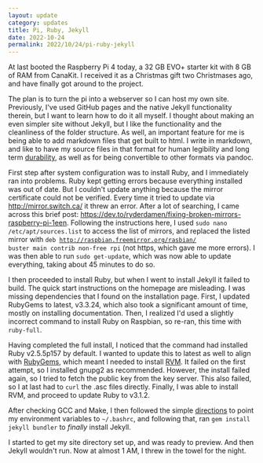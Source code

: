 ```yaml
---
layout: update
category: updates
title: Pi, Ruby, Jekyll
date: 2022-10-24
permalink: 2022/10/24/pi-ruby-jekyll
---
```


At last booted the Raspberry Pi 4 today, a 32 GB EVO+ starter kit with 8 GB of RAM from CanaKit. I received it as a Christmas gift two Christmases ago, and have finally got around to the project.

The plan is to turn the pi into a webserver so I can host my own site. Previously, I've used GitHub pages and the native Jekyll functionality therein, but I want to learn how to do it all myself. I thought about making an even simpler site without Jekyll, but I like the functionality and the cleanliness of the folder structure. As well, an important feature for me is being able to add markdown files that get built to html. I write in markdown, and like to have my source files in that format for human legibility and long term [durability](https://programminghistorian.org/en/lessons/sustainable-authorship-in-plain-text-using-pandoc-and-markdown), as well as for being convertible to other formats via pandoc.

First step after system configuration was to install Ruby, and I immediately ran into problems. Ruby kept getting errors because everything installed was out of date. But I couldn't update anything because the mirror certificate could not be verified. Every time it tried to update via <http://mirror.switch.ca/> it threw an error. After a lot of searching, I came across this brief post: <https://dev.to/ryderdamen/fixing-broken-mirrors-raspberry-pi-1een>. Following the instructions here, I used <code>sudo nano /etc/apt/sources.list</code> to access the list of mirrors, and replaced the listed mirror with <code>deb http://raspbian.freemirror.org/rasbian/ buster main contrib non-free rpi</code> (not https, which gave me more errors). I was then able to run <code>sudo get-update</code>, which was now able to update everything, taking about 45 minutes to do so.

I then proceeded to install Ruby, but when I went to install Jekyll it failed to build. The quick start instructions on the homepage are misleading. I was missing dependencies that I found on the installation page. First, I updated RubyGems to latest, v3.3.24, which also took a significant amount of time, mostly on installing documentation. Then, I realized I'd used a slightly incorrect command to install Ruby on Raspbian, so re-ran, this time with <code>ruby-full</code>.

Having completed the full install, I noticed that the command had installed Ruby v2.5.5p157 by default. I wanted to update this to latest as well to align with [RubyGems](https://rubygems.org/pages/download), which meant I needed to install [RVM](https://github.com/rvm/rvm). It failed on the first attempt, so I installed gnupg2 as recommended. However, the install failed again, so I tried to fetch the public key from the key server. This also failed, so I at last had to <code>curl</code> the .asc files directly. Finally, I was able to install RVM, and proceed to update Ruby to v3.1.2.

After checking GCC and Make, I then followed the simple [directions](https://jekyllrb.com/docs/installation/ubuntu/) to point my environment variables to <code>~/.bashrc</code>, and following that, ran <code>gem install jekyll bundler</code> to *finally* install Jekyll.

I started to get my site directory set up, and was ready to preview. And then Jekyll wouldn't run. Now at almost 1 AM, I threw in the towel for the night.
